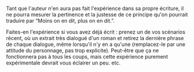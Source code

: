 <!-- Page: #379 Le “less is more” -->

Tant que l'auteur n'en aura pas fait l'expérience dans sa propre écriture, il ne pourra mesurer la pertinence et la justesse de ce principe qu'on pourrait traduire par “Moins on en dit, plus on en dit.”.

Faites-en l'expérience si vous avez déjà écrit&nbsp;: prenez un de vos scénarios récent, où un extrait très dialogué d'un roman et retirez la dernière phrase de chaque dialogue, même lorsqu'il n'y en a qu'une (remplacez-le par une attitude du personnage, pas trop explicite). Peut-être que ça ne fonctionnera pas à tous les coups, mais cette expérience purement expérimentale devrait vous éclairer un peu. etc.
